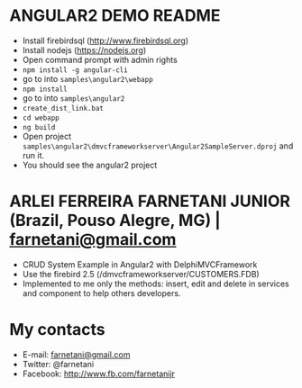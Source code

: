 # ANGULAR2 DEMO README 

- Install firebirdsql (http://www.firebirdsql.org)
- Install nodejs (https://nodejs.org)
- Open command prompt with admin rights
- ```npm install -g angular-cli```
- go to into ```samples\angular2\webapp```
- ```npm install``` 
- go to into ```samples\angular2```
- ```create_dist_link.bat```
- ```cd webapp```
- ```ng build```
- Open project ```samples\angular2\dmvcframeworkserver\Angular2SampleServer.dproj``` and run it.
- You should see the angular2 project 

# ARLEI FERREIRA FARNETANI JUNIOR (Brazil, Pouso Alegre, MG) | farnetani@gmail.com

- CRUD System Example in Angular2 with DelphiMVCFramework
- Use the firebird 2.5 (/dmvcframeworkserver/CUSTOMERS.FDB)
- Implemented to me only the methods: insert, edit and delete in services and component to help others developers.

# My contacts
- E-mail: farnetani@gmail.com
- Twitter: @farnetani
- Facebook: http://www.fb.com/farnetanijr
